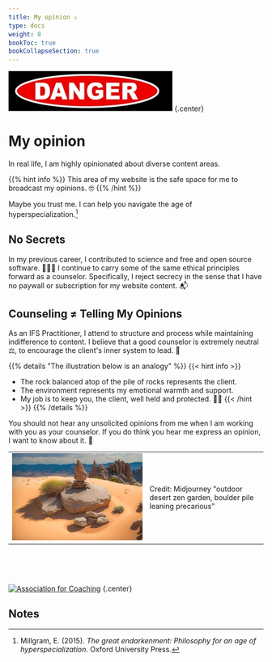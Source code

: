 ```yaml
---
title: My opinion ⚠
type: docs
weight: 8
bookToc: true
bookCollapseSection: true
---
```


![danger](danger.webp)
{.center}

# My opinion

In real life, I am highly opinionated about diverse content areas.

{{% hint info %}}
This area of my website is the safe space for me to broadcast my opinions. 🤓
{{% /hint %}}

Maybe you trust me. I can help you navigate the age of hyperspecialization.[^millgram2015]

## No Secrets

In my previous career,
I contributed to science and free and open source software. 📖✍🏼
I continue to carry some of the same ethical principles forward as a counselor.
Specifically, I reject secrecy in the sense that I have
no paywall or subscription for my website content. 📬

## Counseling ≠ Telling My Opinions

As an IFS Practitioner, I attend
to structure and process while maintaining indifference to content.
I believe that a good counselor is extremely neutral ⚖️, to encourage the
client's inner system to lead. 🗽

{{% details "The illustration below is an analogy" %}}
{{< hint info >}}
- The rock balanced atop of the pile of rocks represents the client.
- The environment represents my emotional warmth and support.
- My job is to keep you, the client, well held and protected. 🫶🏼
{{< /hint >}}
{{% /details %}}

You should not hear any unsolicited opinions from me when I am working with you as your counselor.
If you do think you hear me express an opinion, I want to know about it. 🙊

<table>
<tr>
<td>
<picture style="display: block;">
<img alt="outdoor desert zen garden, boulder pile leaning precarious" src="balance.webp">
</picture>
</td>
<td class='rotate'><div>Credit: Midjourney "outdoor desert zen garden, boulder pile leaning precarious"</div></td>
</tr/>
</table>

<br/>
<br/>
<br/>

[![Association for Coaching](/images/ac.webp)](https://www.associationforcoaching.com)
{.center}

## Notes

[^millgram2015]: Millgram, E. (2015). *The great endarkenment: Philosophy for an age of hyperspecialization.* Oxford University Press.
